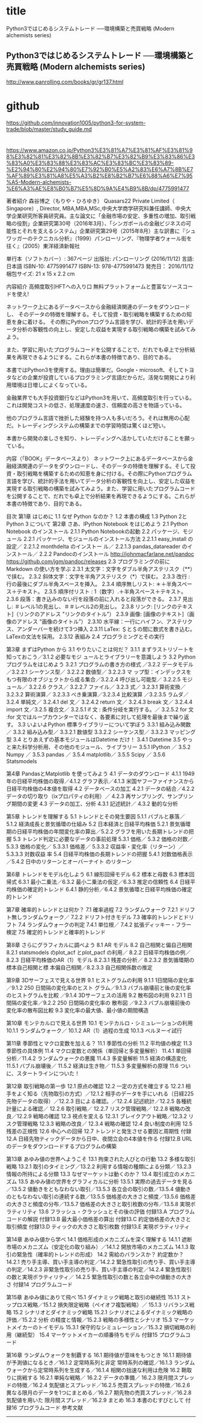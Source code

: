 # title
Python3ではじめるシステムトレード ──環境構築と売買戦略 (Modern alchemists series)
## Python3ではじめるシステムトレード ──環境構築と売買戦略 (Modern alchemists series)
http://www.panrolling.com/books/gr/gr137.html

# github
https://github.com/innovation1005/python3-for-system-trade/blob/master/study_guide.md

# 
https://www.amazon.co.jp/Python3%E3%81%A7%E3%81%AF%E3%81%98%E3%82%81%E3%82%8B%E3%82%B7%E3%82%B9%E3%83%86%E3%83%A0%E3%83%88%E3%83%AC%E3%83%BC%E3%83%89-%E2%94%80%E2%94%80%E7%92%B0%E5%A2%83%E6%A7%8B%E7%AF%89%E3%81%A8%E5%A3%B2%E8%B2%B7%E6%88%A6%E7%95%A5-Modern-alchemists-%E6%A3%AE%E8%B0%B7%E5%8D%9A%E4%B9%8B/dp/4775991477

著者紹介
森谷博之（もりや・ひろゆき）
Quasars22 Private Limited（ Singapore）, Director, MBA,MBA,MSc,中央大学商学研究科兼任講師、中央大学企業研究所客員研究員。主な論文に「金融市場の安定、多重性の増加、取引戦略の役割」企業研究第30号（2016年3月）、「シンガポールの金融ビジネスの可能性とそれを支えるシステム」企業研究第29号（2015年8月）主な訳書に『シュワッガーのテクニカル分析』（1999）パンローリング、『物理学者ウォール街を往く』（2005）東洋経済新報社

単行本（ソフトカバー）: 367ページ
出版社: パンローリング (2016/11/12)
言語: 日本語
ISBN-10: 4775991477
ISBN-13: 978-4775991473
発売日： 2016/11/12
梱包サイズ: 21 x 15 x 2.2 cm

内容紹介
高頻度取引HFTへの入り口
無料プラットフォームと豊富なソースコードを使え!

ネットワーク上にあるデータベースから金融経済関連のデータをダウンロードし、 そのデータの特徴を理解する。そして投資・取引戦略を構築するための知恵を身に着ける。 その際にPythonプログラム言語を学び、統計的手法を用いデータ分析の客観性の向上し、安定した収益を実現する取引戦略の構築を試みてみよう。

また、学習に用いたプログラムコードを公開することで、だれでも卓上で分析結果を再現できるようにする。これらが本書の特徴であり、目的である。

本書ではPython3を使用する。理由は簡単だ。Google・microsoft、そしてトヨタなどの企業が投資しているプログラミング言語だからだ。活発な開発により利用環境は日増しによくなっている。

金融業界でも大手投資銀行などはPython3を用いて、高頻度取引を行っている。これは開発コストの低さ、処理速度の速さ、信頼度の高さを物語っている。

他のプログラム言語で挫折した経験を持つ人も多いだろう。それは無用の心配だ。トレーディングシステムの構築までの学習時間は驚くほど短い。

本書から開発の楽しさを知り、トレーディングへ活かしていただけることを願っている。

内容（「BOOK」データベースより）
ネットワーク上にあるデータベースから金融経済関連のデータをダウンロードし、そのデータの特徴を理解する。そして投資・取引戦略を構築するための知恵を身に付ける。その際にPythonプログラム言語を学び、統計的手法を用いてデータ分析の客観性を向上し、安定した収益を実現する取引戦略の構築を試みてみよう。また、学習に用いたプログラムコードを公開することで、だれでも卓上で分析結果を再現できるようにする。これらが本書の特徴であり、目的である。


目次
第1章 はじめに
1.1 なぜ Python なのか？
1.2 本書の構成
1.3 Python 2とPython 3 について
第2章 さあ、IPython Notebook をはじめよう
2.1 Python Notebook のインストール
2.1.1 Python Notebookの起動
2.2 パッケージ、モジュール
2.2.1 パッケージ、モジュールのインストール方法
2.2.1.1 easy_install の設定／ 
2.2.1.2 monthdelta のインストー ル／ 
2.2.1.3 pandas_datareader のインストール／ 
2.2.2 Pandocのインストール
    http://johnmacfarlane.net/pandoc
    https://github.com/jgm/pandoc/releases
2.3 プログラミングの前にMarkdown の使い方を学ぶ
2.3.1 太文字：文字をダブル半角アステリスク（**）で挟む。
2.3.2 斜体文字：文字を半角アステリスク（*）で挟む。
2.3.3 改行 : 行の最後にダブル半角スペースを挿入。
2.3.4 順序無しリスト: ＊＋半角スペース＋テキスト。
2.3.5 順序付リスト : 1（数字）.＋半角スペース＋テキスト。
2.3.6 段落：書き込みのない行を段落の前に入れると段落ができる。
2.3.7 見出し: ＃レベル1の見出し、＃＃レベル2の見出し。
2.3.8 リンク: [リンクのテキスト]（リンクのアドレス "リンクのタイトル”）
2.3.9 画像: [画像のテキスト]（画像のアドレス "画像のタイトル”）
2.3.10 水平線：一行にハイフン、アステリクス、アンダーバーを続けて3つ挿入
2.3.11 LaTex: ＄と＄の間に数式を書き込む。LaTexの文法を採用。
2.3.12 表組み
2.4 プログラミングとその実行

第3章 まずはPython から
3.1 やりたいことは何だ？
3.1.1 まずラストリゾートを知っておこう／3.1.2 必要なモジ ュールとライブラリーを意識しよう
3.2 Python プログラムをはじめよう
3.2.1 プログラムの書き方の様式
／3.2.2 データモデル／3.2.2.1 シーケンス型／ 3.2.2.2 数値型／ 3.2.2.3 マ ップ型：インデックスをもつ有限のオブジェクトから成る集合／3.2.2.4 呼び出し可能型／ 3.2.2.5 モジュール／ 3.2.2.6 クラス／ 3.2.2.7 ファイル／ 3.2.3 式／ 3.2.3.1 算術変換／3.2.3.2 算術演算／ 3.2.3.3 べき乗演算／3.2.3.4 比較演算 ／3.2.3.5 ラムダ／ 3.2.4 単純文／ 3.2.4.1 del 文／ 3.2.4.2 return 文／ 3.2.4.3 break 文／ 3.2.4.4 import 文／3.2.5 複合文／ 3.2.5.1 if 文 : 条件分岐を実行する。／ 3.2.5.2 for 文 :for 文ではループカウンターではなく、各要素に対して処理を最後まで繰り返す。
3.3 いよいよPython 標準ライブラリーについて学ぼう
3.3.1 組み込み関数／ 3.3.2 組み込み型／ 3.3.2.1 数値型
3.3.2.2 シーケンス型／ 3.3.2.3 マッピング型
3.4 とりあえずの基本モジュールはDatetime だけ！
3.4.1 Datetime
3.5 やっと来た科学分析用、その他のモジュール、ライブラリー
3.5.1 IPython ／ 3.5.2 Numpy ／ 3.5.3 pandas ／ 3.5.4 matplotlib／ 3.5.5 Scipy ／ 3.5.6 Statsmodels

第4章 PandasとMatplotlib を使ってみよう
4.1 データのダウンロード
4.1.1 1949 年の日経平均株価の取得／4.1.2 グラフ表示／4.1.3 米国ヤフーファイナンスから日経平均株価の4本値を取得
4.2 データベースの加工
4.2.1 データの結合／4.2.2 データの切り取り（ixプロパティの利用）／ 4.2.3 再サンプリング、サンプリング期間の変更
4.3 データの加工、分析
4.3.1 記述統計／ 4.3.2 動的な分析

第5章 トレンドを理解する
5.1 トレンドとその発生要因
5.1.1 バブルと暴落／ 5.1.2 経済成長と景気循環の仕組み
5.2 日本経済と日経平均株価
5.2.1 景気循環期の日経平均株価の年間変化率の算出／5.2.2 グラフを用いた長期トレンドの把握
5.3 トレンド判定に必要なデータの事前処理
5.3.1 価格／ 5.3.2 価格の対数／ 5.3.3 価格の変化／ 5.3.3.1 価格差／ 5.3.3.2 収益率・変化率（リターン）／ 5.3.3.3 対数収益 率
5.4 日経平均株価の長期トレンドの把握
5.4.1 対数価格表示／5.4.2 日中のリターンとオーバーナイト のリターン

第6章 トレンドをモデル化しよう
6.1 線形回帰モデル
6.2 標本と母数
6.3 標本回帰式
6.3.1 最小二乗法／6.3.2 最小二乗法の仮定／6.3.3 推定の信頼性
6.4 日経平均株価の確定的トレンド
6.4.1 静的分析／6.4.2 景気循環と日経平均株価の確定的トレンド

第7章 確率的トレンドとは何か？
7.1 確率過程
7.2 ランダムウォーク
7.2.1 ドリフト無しランダムウォーク／ 7.2.2 ドリフト付きモデル
7.3 確率的トレンドとドリフト
7.4 ランダムウォークの判定
7.4.1 単位根／ 7.4.2 拡張ディッキー・フラー検定
7.5 確定的トレンドと確率的トレンド

第8章 さらにグラフィカルに調べよう
8.1 AR モデル
8.2 自己相関と偏自己相関
8.2.1 statsmodels のplot_acf とplot_pacf の利用／ 8.2.2 日経平均株価の例／8.2.3 日経平均株価のAR（1）モデル
8.2.3.1 残差の分析／ 8.2.3.2 景気循環期の標本自己相関と標 本偏自己相関／8.2.3.3 自己相関係数の推定

第9章 3Dサーフェスで見える世界
9.1 ヒストグラムの利用
9.1.1 1日間隔の変化率／9.1.2 250 日間隔の変化率のヒスト グラム／9.1.3 バブル崩壊前と後の変化率のヒストグラムを比較 ／9.1.4 3Dサーフェスの活用 9.2 散布図の利用
9.2.1 1 日間隔の変化率／9.2.2 250 日間隔の変化率の 散布図 ／9.2.3 バブル崩壊前後の変化率の散布図比較
9.3 変化率の最大値、最小値の期間構造

第10章 モンテカルロで見える世界
10.1 モンテカルロ・シミュレーションの利用
10.1.1 ランダムウォーク／ 10.1.2 AR（1）過程の生成
10.1.3 ベルヌーイ試行

第11章 季節性とマクロ変数を加える？
11.1 季節性の分析
11.2 平均値の検定
11.3 季節性の具体例
11.4 マクロ変数との関係（単回帰と多変量解析）
11.4.1 単回帰分析／11.4.2 ランダムウォークの悪魔
11.4.3 多変量解析
11.5 経済の構造変化
11.5.1 バブル崩壊後／ 11.5.2 経済は生き物／ 11.5.3 多変量解析の原理
11.6 ついに、スタートラインについた！

第12章 取引戦略の第一歩
12.1 原点の確認
12.2 一定の方式を確立する
12.2.1 相手をよく知る（先物取引の方式）／12.1.2 相手のデータを手にいれる（日経225先物データの取得）／12.2.3 目による確認。／12.2.4 記述統計／12.2.5 各種統計量による確認／
12.2.6 取引戦略／ 12.2.7 リスク管理戦略／ 12.2.8 戦略の改良／12.2.9 戦略の確認
12.3 視点を変える
12.3.1 ブレイクアウト戦略／12.3.2 リスク管理戦略
12.3.3 戦略の改良／ 12.3.4 戦略の確認
12.4 良い制度の利用
12.5 残差の正規性
12.6 中心への回帰
12.7 トレンドと発生させる要因と周期性
付録12.A 日経先物ティックデータから日中、夜間立会の4本値を作る
付録12.B URL のデータをダウンロードするプログラムの構築

第13章 あゆみ値の世界へようこそ
13.1 拘束された人びとの行動
13.2 多様な取引戦略
13.2.1 取引のタイミング／13.2.2 利用する情報の種類による分類／ 13.2.3 情報の所持による分類
13.3 なぜマーケットは動くのか？
13.4 取引成立のメカニズム
13.5 あゆみ値の世界をグラフィカルに分析
13.5.1 実際の過去データを見る／13.5.2 値動きをともなわない取引／13.5.3 各立会の取引の数／13.5.4 値動きのともなわない取引の連続する数／13.5.5 価格差の大きさと頻度／13.5.6
価格差の大きさと頻度の分布／13.5.7 価格差の大きさと取引枚数の分布／13.5.8 実現ボラティリティ
13.6 フラッシュ・クラッシュとその後の評価
付録13.A プログラムコードの解説
付録13.B 最大最小価格差の算出
付録13.C 約定価格差の大きさと取引頻度
付録13.D ティックの大きさと取引枚数
付録13.E 実現ボラティリティ

第14章 あゆみ値から学べ
14.1 価格形成のメカニズムを深く理解する
14.1.1 遮断市場のメカニズム（安定化の取り組み）／14.1.2 開放市場のメカニズム
14.1.3 取引の緊急性（確率的トレンドの形成）
14.2 需給のバランスか？ 約定数か？
14.2.1 売り手主導、買い手主導の判定／14.2.2 緊急性取引の売り手、買い手主導の判定／14.2.3 非緊急性取引の売り手、買い手主導の判定／14.2.4 緊急性取引の数と実現ボラティリティ／
14.2.5 緊急性取引の数と各立会中の値動きの大きさ
付録14 プログラムコード

第15章 あゆみ値にありて飛べ
15.1 ダイナミック戦略と取引の継続性
15.1.1 ストップロス戦略／15.1.2 損失限定戦略（ペイオフ複製戦略）／ 15.1.3 リバランス戦略
15.2 シナリオとダイナミック戦略
15.2.1 シナリオによるダイナミック戦略の評価／15.2.2 分析 の精度と情報／15.2.3 戦略の多様性とシナリオ
15.3 マーケットメイカーのトイモデル
15.3.1 保守的なシミュレーション／15.3.2 損切戦略の利用（継続型） 15.4 マーケットメイカーの順番待ちモデル
付録15 プログラムコード

第16章 ランダムウォークを制覇する
16.1 期待値が意味をもつとき
16.1.1 期待値が予測値になるとき／16.1.2 定常時系列と非定 常時系列の確認／16.1.3 ランダムウォークから定常時系列を生成する／16.1.4 相関の拙速な利用は危険
16.2 鞘取りに挑戦する
16.2.1 単純な戦略／ 16.2.2 データの準備／ 16.2.3 限月間スプレッドの特徴／16.2.4 気配値とスプレッド／16.2.5 売買スプレッドの特徴／16.2.6 異なる限月のデータを1つにまとめる／16.2.7 期先物の売買スプレッド／16.2.8 気配値を用いた 限月間スプレッド／16.2.9 まとめ
16.3 本書のむすびとして
付録16 プログラムコード
参考文献
***
